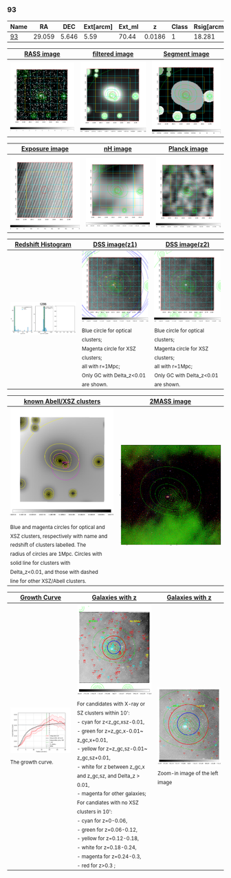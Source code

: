 <div STYLE="page-break-after: always;"></div>

### 93

|Name          |RA          |DEC      | Ext[arcm] | Ext_ml | z    | Class| Rsig[arcmin] | CRsig[c/s] | CR500[c/s] | R500[Mpc] |L500[erg/s]|F500[erg/s/cm^2]| M500[Msun]|Tx[keV]|beta|GC(XSZ,Delta_z<0.01)| GC(OPT,Delta_z<0.01)|GC|alias|
|--------------|------------|------------|---|---|-----------|--------|------|------|----|----|----|----|----|----|----|----|----|----|---|
|[93](script/93.md)     | 29.059       | 5.646       | 5.59    | 70.44   | 0.0186 | 1   | 18.281 |0.205 |0.209 |0.454 |2.123e+42 |2.718e-12 |2.705e+13 |0.961 |0.804 |-, |N, |-, |t286|

|[RASS image](../image/93/93_img.pdf)|[filtered image](../image/93/93_fil.pdf)|[Segment image](../image/93/93_seg.pdf)|
|-------------------|--------------------|-------------------|
| <img src="../image/93/93_img.png" width="300">  | <img src="../image/93/93_fil.png" width="300">   | <img src="../image/93/93_seg.png" width="300">  |

|[Exposure image](../image/93/93_mex.pdf)| [nH image](../image/93/93_nh.pdf)| [Planck image](../image/93/93_p.pdf)|
|-------------------|--------------------|-------------------|
|<img src="../image/93/93_mex.png" width="300">   | <img src="../image/93/93_nh.png" width="300">    | <img src="../image/93/93_p.png" width="300"> |

|[Redshift Histogram](../image/93/93_zg.pdf) | [DSS image(z1)](../image/93/93_dss_z1.pdf)      |  [DSS image(z2)](../image/93/93_dss_z2.pdf)    |
|-------------------|--------------------|-------------------|
|<img src="../image/93/93_zg.png" width="300"> |<img src="../image/93/93_dss_z1.png" width="300"> <sub><br>Blue circle for optical clusters; <br>Magenta circle for XSZ clusters; <br>all with r=1Mpc; <br>Only GC with Delta_z<0.01 are shown. </sub>| <img src="../image/93/93_dss_z2.png" width="300"><sub><br>Blue circle for optical clusters; <br>Magenta circle for XSZ clusters; <br>all with r=1Mpc; <br>Only GC with Delta_z<0.01 are shown. </sub> |

|[known Abell/XSZ clusters](../image/93/93_m.pdf) | [2MASS image](../image/93/93_2mass.pdf)      |
|-------------------|-------------------|
|<img src=../image/93/93_m.png width="300"> <sub><br>Blue and magenta circles for optical and <br>XSZ clusters, respectively with name and <br>redshift of clusters labelled. The <br>radius of circles are 1Mpc. Circles with <br>solid line for clusters with <br>Delta_z<0.01, and those with dashed <br>line for other XSZ/Abell clusters.        </sub>|<img src="../image/93/93_2mass.png" width="300">  |

|[Growth Curve](../image/93/93_gca_all.png) |[Galaxies with z](../image/93/93_opt_ned.pdf) |[Galaxies with z](../image/93/93_opt_ned_zoom.pdf) |
|-------------------|-------------------|-------------------|
| <img src="../image/93/93_gca_all.png" width="300"> <sub><br>The growth curve.</sub>| <img src=../image/93/93_opt_ned.png width="300"> <br><sub> For candidates with X-ray or SZ clusters within 10': <br> - cyan for z<z_gc,xsz-0.01, <br> - green for z=z_gc,x-0.01~ z_gc,x+0.01, <br> - yellow for z=z_gc,sz-0.01~ z_gc,sz+0.01, <br> - white for z between z_gc,x and z_gc,sz, and Delta_z > 0.01, <br> - magenta for other galaxies; <br>For candiates with no XSZ clusters in 10': <br> - cyan for z=0-0.06, <br> - green for z=0.06-0.12, <br> - yellow for z=0.12-0.18, <br> - white for z=0.18-0.24, <br> - magenta for z=0.24-0.3, <br> - red for z>0.3 ;  </sub>|<img src=../image/93/93_opt_ned_zoom.png width="300">  <br><sub> Zoom-in image of the left image</sub>|




